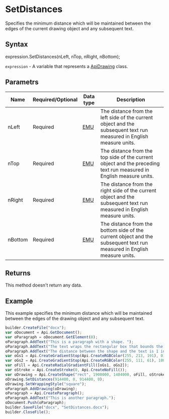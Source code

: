 # SetDistances

Specifies the minimum distance which will be maintained between the edges of the current drawing object and any subsequent text.

## Syntax

expression.SetDistances(nLeft, nTop, nRight, nBottom);

`expression` - A variable that represents a [ApiDrawing](../ApiDrawing.md) class.

## Parametrs

| **Name** | **Required/Optional** | **Data type** | **Description** |
| ------------- | ------------- | ------------- | ------------- |
| nLeft | Required | [EMU](../../../Enumerations/Emu.md) | The distance from the left side of the current object and the subsequent text run measured in English measure units. |
| nTop | Required | [EMU](../../../Enumerations/Emu.md) | The distance from the top side of the current object and the preceding text run measured in English measure units. |
| nRight | Required | [EMU](../../../Enumerations/Emu.md) | The distance from the right side of the current object and the subsequent text run measured in English measure units. |
| nBottom | Required | [EMU](../../../Enumerations/Emu.md) | The distance from the bottom side of the current object and the subsequent text run measured in English measure units. |

## Returns

This method doesn't return any data.

## Example

This example specifies the minimum distance which will be maintained between the edges of the drawing object and any subsequent text.

```javascript
builder.CreateFile("docx");
var oDocument = Api.GetDocument();
var oParagraph = oDocument.GetElement(0);
oParagraph.AddText("This is a paragraph with a shape. ");
oParagraph.AddText("The text wraps the rectangular box that bounds the object. ");
oParagraph.AddText("The distance between the shape and the text is 1 inch (914400 English measure units).");
var oGs1 = Api.CreateGradientStop(Api.CreateRGBColor(255, 213, 191), 0);
var oGs2 = Api.CreateGradientStop(Api.CreateRGBColor(255, 111, 61), 100000);
var oFill = Api.CreateRadialGradientFill([oGs1, oGs2]);
var oStroke = Api.CreateStroke(0, Api.CreateNoFill());
var oDrawing = Api.CreateShape("rect", 1908000, 1404000, oFill, oStroke);
oDrawing.SetDistances(914400, 0, 914400, 0);
oDrawing.SetWrappingStyle("square");
oParagraph.AddDrawing(oDrawing);
oParagraph = Api.CreateParagraph();
oParagraph.AddText("This is another paragraph.");
oDocument.Push(oParagraph);
builder.SaveFile("docx", "SetDistances.docx");
builder.CloseFile();
```